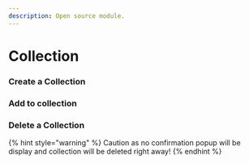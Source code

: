 ```yaml
---
description: Open source module.
---
```


# Collection

### Create a Collection

### **Add to collection**

### Delete a Collection

{% hint style="warning" %}
Caution as no confirmation popup will be display and collection will be deleted right away!
{% endhint %}

